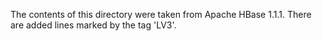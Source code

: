 The contents of this directory were taken from Apache HBase 1.1.1. There are added lines marked by
the tag 'LV3'.